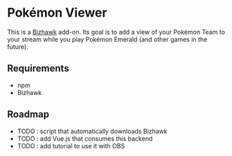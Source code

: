 ﻿# Pokémon Viewer
This is a [Bizhawk](https://github.com/TASVideos/BizHawk) add-on. Its goal is to add a view of your Pokémon Team to your stream while you play Pokémon Emerald (and other games in the future).


## Requirements
- npm
- Bizhawk

## Roadmap
- TODO : script that automatically downloads Bizhawk
- TODO : add Vue.js that consumes this backend
- TODO : add tutorial to use it with OBS
